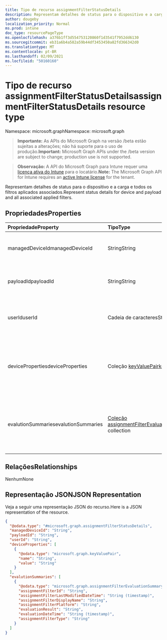 ```yaml
---
title: Tipo de recurso assignmentFilterStatusDetails
description: Representam detalhes de status para o dispositivo e a carga e todos os filtros aplicados associados.
author: dougeby
localization_priority: Normal
ms.prod: intune
doc_type: resourcePageType
ms.openlocfilehash: a376b1ff3d554753120860f1d3541f7952dd6130
ms.sourcegitcommit: eb31a6b4a582a59b44df3453450a82fd366342d0
ms.translationtype: MT
ms.contentlocale: pt-BR
ms.lasthandoff: 02/09/2021
ms.locfileid: "50160160"
---
```

# <a name="assignmentfilterstatusdetails-resource-type"></a><span data-ttu-id="b9335-103">Tipo de recurso assignmentFilterStatusDetails</span><span class="sxs-lookup"><span data-stu-id="b9335-103">assignmentFilterStatusDetails resource type</span></span>

<span data-ttu-id="b9335-104">Namespace: microsoft.graph</span><span class="sxs-lookup"><span data-stu-id="b9335-104">Namespace: microsoft.graph</span></span>

> <span data-ttu-id="b9335-105">**Importante:** As APIs do Microsoft Graph na versão /beta estão sujeitas a alterações; não há suporte para o uso de produção.</span><span class="sxs-lookup"><span data-stu-id="b9335-105">**Important:** Microsoft Graph APIs under the /beta version are subject to change; production use is not supported.</span></span>

> <span data-ttu-id="b9335-106">**Observação:** A API do Microsoft Graph para Intune requer uma [licença ativa do Intune](https://go.microsoft.com/fwlink/?linkid=839381) para o locatário.</span><span class="sxs-lookup"><span data-stu-id="b9335-106">**Note:** The Microsoft Graph API for Intune requires an [active Intune license](https://go.microsoft.com/fwlink/?linkid=839381) for the tenant.</span></span>

<span data-ttu-id="b9335-107">Representam detalhes de status para o dispositivo e a carga e todos os filtros aplicados associados.</span><span class="sxs-lookup"><span data-stu-id="b9335-107">Represent status details for device and payload and all associated applied filters.</span></span>

## <a name="properties"></a><span data-ttu-id="b9335-108">Propriedades</span><span class="sxs-lookup"><span data-stu-id="b9335-108">Properties</span></span>
|<span data-ttu-id="b9335-109">Propriedade</span><span class="sxs-lookup"><span data-stu-id="b9335-109">Property</span></span>|<span data-ttu-id="b9335-110">Tipo</span><span class="sxs-lookup"><span data-stu-id="b9335-110">Type</span></span>|<span data-ttu-id="b9335-111">Descrição</span><span class="sxs-lookup"><span data-stu-id="b9335-111">Description</span></span>|
|:---|:---|:---|
|<span data-ttu-id="b9335-112">managedDeviceId</span><span class="sxs-lookup"><span data-stu-id="b9335-112">managedDeviceId</span></span>|<span data-ttu-id="b9335-113">String</span><span class="sxs-lookup"><span data-stu-id="b9335-113">String</span></span>|<span data-ttu-id="b9335-114">Identificador exclusivo do objeto de dispositivo.</span><span class="sxs-lookup"><span data-stu-id="b9335-114">Unique identifier for the device object.</span></span>|
|<span data-ttu-id="b9335-115">payloadId</span><span class="sxs-lookup"><span data-stu-id="b9335-115">payloadId</span></span>|<span data-ttu-id="b9335-116">String</span><span class="sxs-lookup"><span data-stu-id="b9335-116">String</span></span>|<span data-ttu-id="b9335-117">Identificador exclusivo do objeto de carga.</span><span class="sxs-lookup"><span data-stu-id="b9335-117">Unique identifier for payload object.</span></span>|
|<span data-ttu-id="b9335-118">userId</span><span class="sxs-lookup"><span data-stu-id="b9335-118">userId</span></span>|<span data-ttu-id="b9335-119">Cadeia de caracteres</span><span class="sxs-lookup"><span data-stu-id="b9335-119">String</span></span>|<span data-ttu-id="b9335-120">Identificador exclusivo do objeto UserId.</span><span class="sxs-lookup"><span data-stu-id="b9335-120">Unique identifier for UserId object.</span></span> <span data-ttu-id="b9335-121">Pode ser nulo</span><span class="sxs-lookup"><span data-stu-id="b9335-121">Can be null</span></span>|
|<span data-ttu-id="b9335-122">deviceProperties</span><span class="sxs-lookup"><span data-stu-id="b9335-122">deviceProperties</span></span>|<span data-ttu-id="b9335-123">Coleção [keyValuePair](../resources/intune-shared-keyvaluepair.md)</span><span class="sxs-lookup"><span data-stu-id="b9335-123">[keyValuePair](../resources/intune-shared-keyvaluepair.md) collection</span></span>|<span data-ttu-id="b9335-124">Propriedades do dispositivo usadas para avaliação de filtro durante o tempo de check-in do dispositivo.</span><span class="sxs-lookup"><span data-stu-id="b9335-124">Device properties used for filter evaluation during device check-in time.</span></span>|
|<span data-ttu-id="b9335-125">evalutionSummaries</span><span class="sxs-lookup"><span data-stu-id="b9335-125">evalutionSummaries</span></span>|<span data-ttu-id="b9335-126">[Coleção assignmentFilterEvaluationSummary](../resources/intune-policyset-assignmentfilterevaluationsummary.md)</span><span class="sxs-lookup"><span data-stu-id="b9335-126">[assignmentFilterEvaluationSummary](../resources/intune-policyset-assignmentfilterevaluationsummary.md) collection</span></span>|<span data-ttu-id="b9335-127">Resumos de resultados de avaliação para cada filtro associado ao dispositivo e ao conteúdo</span><span class="sxs-lookup"><span data-stu-id="b9335-127">Evaluation result summaries for each filter associated to device and payload</span></span>|

## <a name="relationships"></a><span data-ttu-id="b9335-128">Relações</span><span class="sxs-lookup"><span data-stu-id="b9335-128">Relationships</span></span>
<span data-ttu-id="b9335-129">Nenhum</span><span class="sxs-lookup"><span data-stu-id="b9335-129">None</span></span>

## <a name="json-representation"></a><span data-ttu-id="b9335-130">Representação JSON</span><span class="sxs-lookup"><span data-stu-id="b9335-130">JSON Representation</span></span>
<span data-ttu-id="b9335-131">Veja a seguir uma representação JSON do recurso.</span><span class="sxs-lookup"><span data-stu-id="b9335-131">Here is a JSON representation of the resource.</span></span>
<!-- {
  "blockType": "resource",
  "@odata.type": "microsoft.graph.assignmentFilterStatusDetails"
}
-->
``` json
{
  "@odata.type": "#microsoft.graph.assignmentFilterStatusDetails",
  "managedDeviceId": "String",
  "payloadId": "String",
  "userId": "String",
  "deviceProperties": [
    {
      "@odata.type": "microsoft.graph.keyValuePair",
      "name": "String",
      "value": "String"
    }
  ],
  "evalutionSummaries": [
    {
      "@odata.type": "microsoft.graph.assignmentFilterEvaluationSummary",
      "assignmentFilterId": "String",
      "assignmentFilterLastModifiedDateTime": "String (timestamp)",
      "assignmentFilterDisplayName": "String",
      "assignmentFilterPlatform": "String",
      "evaluationResult": "String",
      "evaluationDateTime": "String (timestamp)",
      "assignmentFilterType": "String"
    }
  ]
}
```




